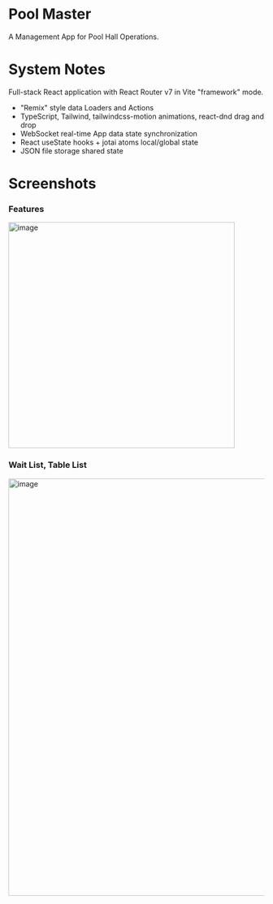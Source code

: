 # Pool Master

A Management App for Pool Hall Operations.

# System Notes

Full-stack React application with React Router v7 in Vite "framework" mode.

* "Remix" style data Loaders and Actions
* TypeScript, Tailwind, tailwindcss-motion animations, react-dnd drag and drop
* WebSocket real-time App data state synchronization
* React useState hooks + jotai atoms local/global state
* JSON file storage shared state

# Screenshots

### Features
 <img width="445" alt="image" src="https://github.com/user-attachments/assets/98e0779b-3bb0-4c27-98fb-af5216b5ccb4" />

### Wait List, Table List
  <img width="822" alt="image" src="https://github.com/user-attachments/assets/aa872a55-5a83-4702-a5bb-bdfe4de1310d" />

